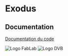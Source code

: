 # Exodus

## Documentation

[Documentation du code](./Software/Doc/html/index.html)

![Logo FabLab](.Images/LogoFABLAB)
![Logo DVB](./Images/LogoDVB)
